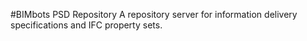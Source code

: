 #BIMbots PSD Repository
A repository server for information delivery specifications and IFC property sets.